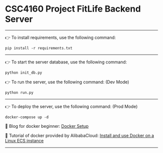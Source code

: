 # CSC4160 Project FitLife Backend Server

---

👉 To install requirements, use the following command:

```
pip install -r requirements.txt
```

---

👉 To start the server database, use the following command:

```
python init_db.py
```

👉 To run the server, use the following command: (Dev Mode)

```
python run.py
```

---

👉 To deploy the server, use the following command: (Prod Mode)

```
docker-compose up -d
```

📔 Blog for docker beginner: [Docker Setup](https://huruilizhen.github.io/Docker-Setup)

📔 Tutorial of docker provided by AlibabaCloud: [Install and use Docker on a Linux ECS instance](https://help.aliyun.com/zh/ecs/use-cases/install-and-use-docker-on-a-linux-ecs-instance?spm=5176.28426678.J_HeJR_wZokYt378dwP-lLl.120.47cc5181sgVC3T&scm=20140722.S_help@@文档@@51853.S_BB2@bl+RQW@ag0+BB1@ag0+hot+os0.ID_51853-RL_docker-LOC_search~UND~helpdoc~UND~item-OR_ser-PAR1_2150417417289736022155700e0397-V_3-P0_0)

---
